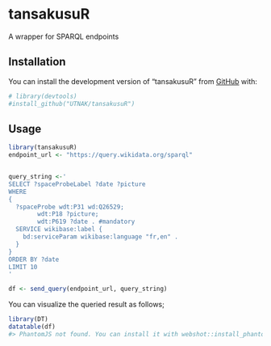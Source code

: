 
<!-- README.md is generated from README.Rmd. Please edit that file -->

# tansakusuR

A wrapper for SPARQL endpoints

## Installation

You can install the development version of “tansakusuR” from
[GitHub](https://github.com/UTNAK/tansakusuR) with:

``` r
# library(devtools)
#install_github("UTNAK/tansakusuR")
```

## Usage

``` r
library(tansakusuR)
endpoint_url <- "https://query.wikidata.org/sparql"


query_string <-'
SELECT ?spaceProbeLabel ?date ?picture
WHERE
{
  ?spaceProbe wdt:P31 wd:Q26529;
        wdt:P18 ?picture;
        wdt:P619 ?date . #mandatory
  SERVICE wikibase:label {
    bd:serviceParam wikibase:language "fr,en" .
  }
}
ORDER BY ?date
LIMIT 10
'

df <- send_query(endpoint_url, query_string)
```

You can visualize the queried result as follows;

``` r
library(DT)
datatable(df)
#> PhantomJS not found. You can install it with webshot::install_phantomjs(). If it is installed, please make sure the phantomjs executable can be found via the PATH variable.
```

<div class="datatables html-widget html-fill-item-overflow-hidden html-fill-item" id="htmlwidget-1a8e05f5c4f407ff7421" style="width:100%;height:auto;"></div>
<script type="application/json" data-for="htmlwidget-1a8e05f5c4f407ff7421">{"x":{"filter":"none","vertical":false,"data":[["1","2","3","4","5","6","7","8","9","10"],["1958-08-17T00:00:00Z","1958-10-11T00:00:00Z","1958-11-08T00:00:00Z","1958-12-06T00:00:00Z","1959-03-03T00:00:00Z","1959-11-26T00:00:00Z","1960-03-11T00:00:00Z","1960-09-25T00:00:00Z","1960-10-10T00:00:00Z","1960-12-15T00:00:00Z"],["http://commons.wikimedia.org/wiki/Special:FilePath/Pioneer%20able.png","http://commons.wikimedia.org/wiki/Special:FilePath/Pioneer%20able.png","http://commons.wikimedia.org/wiki/Special:FilePath/Pioneer%20able.png","http://commons.wikimedia.org/wiki/Special:FilePath/Pioneer%203.jpg","http://commons.wikimedia.org/wiki/Special:FilePath/Pioneer-3-4.gif","http://commons.wikimedia.org/wiki/Special:FilePath/Able%20IV%20World%27s%20First%20Space%20Engine.jpg","http://commons.wikimedia.org/wiki/Special:FilePath/Pioneer-5.jpg","http://commons.wikimedia.org/wiki/Special:FilePath/Pioneer%20P-1%20P-3%20P-30%20P-31.jpg","http://commons.wikimedia.org/wiki/Special:FilePath/Mars%201M.jpg","http://commons.wikimedia.org/wiki/Special:FilePath/Pioneer%20P-1%20P-3%20P-30%20P-31.jpg"],["Pioneer 0","Pioneer 1","Pioneer 2","Pioneer 3","Pioneer 4","Pioneer P-3","Pioneer 5","Pioneer P-30","Mars 1M No.1","Pioneer P-31"]],"container":"<table class=\"display\">\n  <thead>\n    <tr>\n      <th> <\/th>\n      <th>date<\/th>\n      <th>picture<\/th>\n      <th>spaceProbeLabel<\/th>\n    <\/tr>\n  <\/thead>\n<\/table>","options":{"columnDefs":[{"orderable":false,"targets":0}],"order":[],"autoWidth":false,"orderClasses":false}},"evals":[],"jsHooks":[]}</script>
